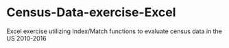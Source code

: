 # Census-Data-exercise-Excel
Excel exercise utilizing Index/Match functions to evaluate census data in the US 2010-2016
